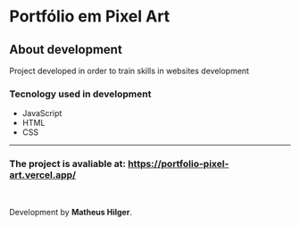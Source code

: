 # Portfólio em Pixel Art

<h2>About development</h2>
<p> Project developed in order to train skills in websites development</p>

<h3>Tecnology  used in development</h3>
<ul>
    <li>JavaScript</li>
    <li>HTML</li>
    <li>CSS</li>
</ul>

<hr>

<h3>The project is avaliable at: 
<a href="https://portfolio-pixel-art.vercel.app/" target="_blank"> 
https://portfolio-pixel-art.vercel.app/ 
</a> </h3>
<br>



<span style="text-align:end;">Development by <b>Matheus Hilger</b>.<span>
